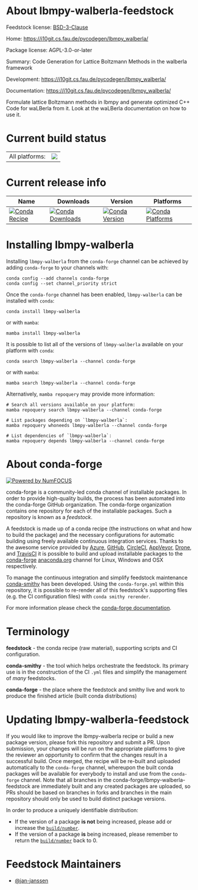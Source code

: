 About lbmpy-walberla-feedstock
==============================

Feedstock license: [BSD-3-Clause](https://github.com/conda-forge/lbmpy-walberla-feedstock/blob/main/LICENSE.txt)

Home: https://i10git.cs.fau.de/pycodegen/lbmpy_walberla/

Package license: AGPL-3.0-or-later

Summary: Code Generation for Lattice Boltzmann Methods in the walberla framework

Development: https://i10git.cs.fau.de/pycodegen/lbmpy_walberla/

Documentation: https://i10git.cs.fau.de/pycodegen/lbmpy_walberla/

Formulate lattice Boltzmann methods in lbmpy and generate optimized
C++ Code for waLBerla from it. Look at the waLBerla documentation on
how to use it.


Current build status
====================


<table><tr><td>All platforms:</td>
    <td>
      <a href="https://dev.azure.com/conda-forge/feedstock-builds/_build/latest?definitionId=13106&branchName=main">
        <img src="https://dev.azure.com/conda-forge/feedstock-builds/_apis/build/status/lbmpy-walberla-feedstock?branchName=main">
      </a>
    </td>
  </tr>
</table>

Current release info
====================

| Name | Downloads | Version | Platforms |
| --- | --- | --- | --- |
| [![Conda Recipe](https://img.shields.io/badge/recipe-lbmpy--walberla-green.svg)](https://anaconda.org/conda-forge/lbmpy-walberla) | [![Conda Downloads](https://img.shields.io/conda/dn/conda-forge/lbmpy-walberla.svg)](https://anaconda.org/conda-forge/lbmpy-walberla) | [![Conda Version](https://img.shields.io/conda/vn/conda-forge/lbmpy-walberla.svg)](https://anaconda.org/conda-forge/lbmpy-walberla) | [![Conda Platforms](https://img.shields.io/conda/pn/conda-forge/lbmpy-walberla.svg)](https://anaconda.org/conda-forge/lbmpy-walberla) |

Installing lbmpy-walberla
=========================

Installing `lbmpy-walberla` from the `conda-forge` channel can be achieved by adding `conda-forge` to your channels with:

```
conda config --add channels conda-forge
conda config --set channel_priority strict
```

Once the `conda-forge` channel has been enabled, `lbmpy-walberla` can be installed with `conda`:

```
conda install lbmpy-walberla
```

or with `mamba`:

```
mamba install lbmpy-walberla
```

It is possible to list all of the versions of `lbmpy-walberla` available on your platform with `conda`:

```
conda search lbmpy-walberla --channel conda-forge
```

or with `mamba`:

```
mamba search lbmpy-walberla --channel conda-forge
```

Alternatively, `mamba repoquery` may provide more information:

```
# Search all versions available on your platform:
mamba repoquery search lbmpy-walberla --channel conda-forge

# List packages depending on `lbmpy-walberla`:
mamba repoquery whoneeds lbmpy-walberla --channel conda-forge

# List dependencies of `lbmpy-walberla`:
mamba repoquery depends lbmpy-walberla --channel conda-forge
```


About conda-forge
=================

[![Powered by
NumFOCUS](https://img.shields.io/badge/powered%20by-NumFOCUS-orange.svg?style=flat&colorA=E1523D&colorB=007D8A)](https://numfocus.org)

conda-forge is a community-led conda channel of installable packages.
In order to provide high-quality builds, the process has been automated into the
conda-forge GitHub organization. The conda-forge organization contains one repository
for each of the installable packages. Such a repository is known as a *feedstock*.

A feedstock is made up of a conda recipe (the instructions on what and how to build
the package) and the necessary configurations for automatic building using freely
available continuous integration services. Thanks to the awesome service provided by
[Azure](https://azure.microsoft.com/en-us/services/devops/), [GitHub](https://github.com/),
[CircleCI](https://circleci.com/), [AppVeyor](https://www.appveyor.com/),
[Drone](https://cloud.drone.io/welcome), and [TravisCI](https://travis-ci.com/)
it is possible to build and upload installable packages to the
[conda-forge](https://anaconda.org/conda-forge) [anaconda.org](https://anaconda.org/)
channel for Linux, Windows and OSX respectively.

To manage the continuous integration and simplify feedstock maintenance
[conda-smithy](https://github.com/conda-forge/conda-smithy) has been developed.
Using the ``conda-forge.yml`` within this repository, it is possible to re-render all of
this feedstock's supporting files (e.g. the CI configuration files) with ``conda smithy rerender``.

For more information please check the [conda-forge documentation](https://conda-forge.org/docs/).

Terminology
===========

**feedstock** - the conda recipe (raw material), supporting scripts and CI configuration.

**conda-smithy** - the tool which helps orchestrate the feedstock.
                   Its primary use is in the construction of the CI ``.yml`` files
                   and simplify the management of *many* feedstocks.

**conda-forge** - the place where the feedstock and smithy live and work to
                  produce the finished article (built conda distributions)


Updating lbmpy-walberla-feedstock
=================================

If you would like to improve the lbmpy-walberla recipe or build a new
package version, please fork this repository and submit a PR. Upon submission,
your changes will be run on the appropriate platforms to give the reviewer an
opportunity to confirm that the changes result in a successful build. Once
merged, the recipe will be re-built and uploaded automatically to the
`conda-forge` channel, whereupon the built conda packages will be available for
everybody to install and use from the `conda-forge` channel.
Note that all branches in the conda-forge/lbmpy-walberla-feedstock are
immediately built and any created packages are uploaded, so PRs should be based
on branches in forks and branches in the main repository should only be used to
build distinct package versions.

In order to produce a uniquely identifiable distribution:
 * If the version of a package **is not** being increased, please add or increase
   the [``build/number``](https://docs.conda.io/projects/conda-build/en/latest/resources/define-metadata.html#build-number-and-string).
 * If the version of a package **is** being increased, please remember to return
   the [``build/number``](https://docs.conda.io/projects/conda-build/en/latest/resources/define-metadata.html#build-number-and-string)
   back to 0.

Feedstock Maintainers
=====================

* [@jan-janssen](https://github.com/jan-janssen/)

